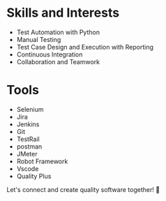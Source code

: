 
# Skills and Interests

- Test Automation with Python
- Manual Testing
- Test Case Design and Execution with Reporting
- Continuous Integration
- Collaboration and Teamwork
# Tools
- Selenium
- Jira
- Jenkins
- Git
- TestRail
- postman
- JMeter
- Robot Framework
- Vscode
- Quality Plus

Let's connect and create quality software together! 🚀

